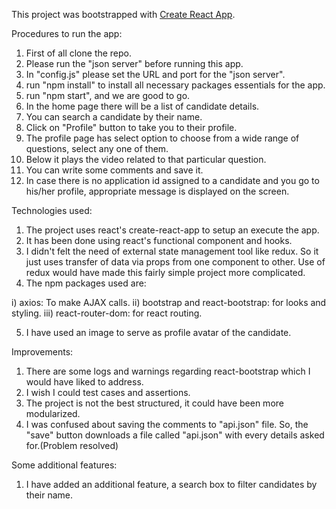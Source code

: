 This project was bootstrapped with [Create React App](https://github.com/facebook/create-react-app).

Procedures to run the app:

1) First of all clone the repo.
2) Please run the "json server" before running this app.
3) In "config.js" please set the URL and port for the "json server".
4) run "npm install" to install all necessary packages essentials for the app.
5) run "npm start", and we are good to go.
6) In the home page there will be a list of candidate details.
7) You can search a candidate by their name.
8) Click on "Profile" button to take you to their profile.
9) The profile page has select option to choose from a wide range of questions, select any one of them.
10) Below it plays the video related to that particular question.
11) You can write some comments and save it.
12) In case there is no application id assigned to a candidate and you go to his/her profile, appropriate
message is displayed on the screen.

Technologies used:

1) The project uses react's create-react-app to setup an execute the app.
2) It has been done using react's functional component and hooks.
3) I didn't felt the need of external state management tool like redux. So it just uses transfer of data via
props from one component to other. Use of redux would have made this fairly simple project more complicated.
4) The npm packages used are:

i) axios: To make AJAX calls.
ii) bootstrap and react-bootstrap: for looks and styling.
iii) react-router-dom: for react routing.

5) I have used an image to serve as profile avatar of the candidate.

Improvements:

1) There are some logs and warnings regarding react-bootstrap which I would have liked to address.
2) I wish I could test cases and assertions.
3) The project is not the best structured, it could have been more modularized.
4) I was confused about saving the comments to "api.json" file. So, the "save" button downloads a file called
"api.json" with every details asked for.(Problem resolved)

Some additional features:

1) I have added an additional feature, a search box to filter candidates by their name.
